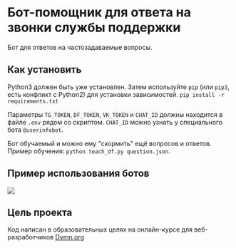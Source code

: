 # Бот-помощник для ответа на звонки службы поддержки

Бот для ответов на частозадаваемые вопросы.

## Как установить

Python3 должен быть уже установлен. Затем используйте `pip` (или `pip3`, есть конфликт с Python2) для установки зависимостей.
`pip install -r requirements.txt`

Параметры `TG_TOKEN`, `DF_TOKEN`, `VK_TOKEN` и `CHAT_ID` должны находится в файле `.env` рядом со скриптом.
`CHAT_ID` можно узнать у специального бота `@userinfobot`.

Бот обучаемый и можно ему "скормить" ещё вопросов и ответов.
Пример обучения:
`python teach_df.py question.json`.

## Пример использования ботов

![](https://i.gifer.com/3Ntix.gif)

## Цель проекта

Код написан в образовательных целях на онлайн-курсе для веб-разработчиков [Dvmn.org](https://dvmn.org/modules/)